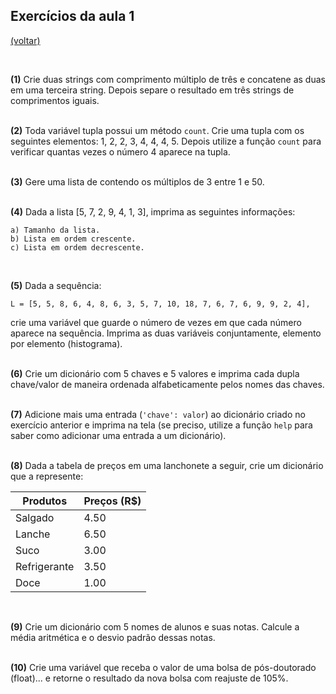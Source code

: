 ## Exercícios da aula 1
[(voltar)](./)

<br>

**(1)** Crie duas strings com comprimento múltiplo de três e concatene as duas em uma terceira string. Depois separe o resultado em três strings de comprimentos iguais.
<br><br>

**(2)** Toda variável tupla possui um método `count`. Crie uma tupla com os seguintes elementos: 1, 2, 2, 3, 4, 4, 4, 5. Depois utilize a função `count` para verificar quantas vezes o número 4 aparece na tupla.
<br><br>

**(3)** Gere uma lista de contendo os múltiplos de 3 entre 1 e 50.
<br><br>

**(4)** Dada a lista [5, 7, 2, 9, 4, 1, 3], imprima as seguintes informações:

    a) Tamanho da lista.
    b) Lista em ordem crescente.
    c) Lista em ordem decrescente.
<br>

**(5)** Dada a sequência:

    L = [5, 5, 8, 6, 4, 8, 6, 3, 5, 7, 10, 18, 7, 6, 7, 6, 9, 9, 2, 4],

crie uma variável que guarde o número de vezes em que cada número aparece na sequência. Imprima as duas variáveis conjuntamente, elemento por elemento (histograma).
<br><br>

**(6)** Crie um dicionário com 5 chaves e 5 valores e imprima cada dupla chave/valor de maneira ordenada alfabeticamente pelos nomes das chaves.
<br><br>

**(7)** Adicione mais uma entrada (`'chave': valor`) ao dicionário criado no exercício anterior e imprima na tela (se preciso, utilize a função `help` para saber como adicionar uma entrada a um dicionário).
<br><br>

**(8)** Dada a tabela de preços em uma lanchonete a seguir, crie um dicionário que a represente:

  | Produtos     | Preços (R$) |
  |--------------|-------------|
  | Salgado      | 4.50        |
  | Lanche       | 6.50        |
  | Suco         | 3.00        |
  | Refrigerante | 3.50        |
  | Doce         | 1.00        |
<br>

**(9)** Crie um dicionário com 5 nomes de alunos e suas notas. Calcule a média aritmética e o desvio padrão dessas notas.
<br><br>

**(10)** Crie uma variável que receba o valor de uma bolsa de pós-doutorado (float)... e retorne o resultado da nova bolsa com reajuste de 105%.
